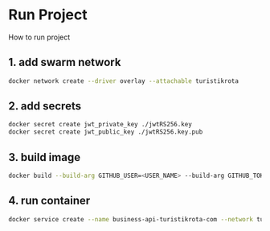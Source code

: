# Run Project

How to run project

## 1. add swarm network

```bash
docker network create --driver overlay --attachable turistikrota

```

## 2. add secrets

```bash
docker secret create jwt_private_key ./jwtRS256.key
docker secret create jwt_public_key ./jwtRS256.key.pub

```

## 3. build image

```bash
docker build --build-arg GITHUB_USER=<USER_NAME> --build-arg GITHUB_TOKEN=<ACCESS_TOKEN> -t github.com/turistikrota/service.business .  
```

## 4. run container

```bash
docker service create --name business-api-turistikrota-com --network turistikrota --secret jwt_private_key --secret jwt_public_key --env-file .env --publish 6021:6021 github.com/turistikrota/service.business:latest
```
